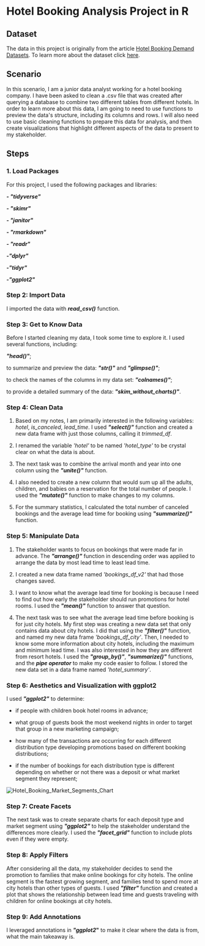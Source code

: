 # **Hotel Booking Analysis Project in R**

## **Dataset**
The data in this project is originally from the article [Hotel Booking Demand Datasets](https://www.sciencedirect.com/science/article/pii/S2352340918315191). To learn more about the dataset click [here](https://www.kaggle.com/jessemostipak/hotel-booking-demand).

## **Scenario**

In this scenario, I am a junior data analyst working for a hotel booking company. I have been asked to clean a .csv file that was created after querying a database to combine two different tables from different hotels. In order to learn more about this data, I am going to need to use functions to preview the data's structure, including its columns and rows. I will also need to use basic cleaning functions to prepare this data for analysis, and then create visualizations that highlight different aspects of the data to present to my stakeholder.

## **Steps**

### **1. Load Packages**

For this project, I used the following packages and libraries:

**_- "tidyverse"_**

**_- "skimr"_**

**_- "janitor"_**

**_- "rmarkdown"_**

**_- "readr"_**

**_-"dplyr"_**

**_-"tidyr"_**

**_-"ggplot2"_**

### **Step 2: Import Data**

I imported the data with **_read_csv()_** function.

### Step 3: Get to Know Data

Before I started cleaning my data, I took some time to explore it. I used several functions, including:

**_"head()"_**; 

to summarize and preview the data: **_"str()"_** and **_"glimpse()"_**;

to check the names of the columns in my data set: **_"colnames()"_**;

to provide a detailed summary of the data: **_"skim_without_charts()"_**.

### Step 4: Clean Data

1) Based on my notes, I am primarily interested in the following variables: *hotel*, *is_canceled*, *lead_time*. I used **_"select()"_** function and created a new data frame with just those columns, calling it _trimmed_df_.

2) I renamed the variable *'hotel'* to be named *'hotel_type'* to be crystal clear on what the data is about.

3) The next task was to combine the arrival month and year into one column using the **_"unite()"_** function.

4) I also needed to create a new column that would sum up all the adults, children, and babies on a reservation for the total number of people. I used the **_"mutate()"_** function to make changes to my columns.

5) For the summary statistics, I calculated the total number of canceled bookings and the average lead time for booking using **_"summarize()"_** function.

### Step 5: Manipulate Data

1) The stakeholder wants to focus on bookings that were made far in advance. The **_"arrange()"_** function in descending order was applied to arrange the data by most lead time to least lead time.

2) I created a new data frame named *'bookings_df_v2'* that had those changes saved.

3) I want to know what the average lead time for booking is because I need to find out how early the stakeholder should run promotions for hotel rooms. I used the **_"mean()"_** function to answer that question.

4) The next task was to see what the average lead time before booking is for just city hotels. My first step was creating a new data set that only contains data about city hotels. I did that using the **_"filter()"_** function, and named my new data frame *'bookings_df_city'*. Then, I needed to know some more information about city hotels, including the maximum and minimum lead time. I was also interested in how they are different from resort hotels. I used the **_"group_by()"_**, **_"summarize()"_** functions, and the **_pipe operator_** to make my code easier to follow. I stored the new data set in a data frame named *'hotel_summary'*.

### Step 6: Aesthetics and Visualization with ggplot2

I used **_"ggplot2"_** to determine:

- if people with children book hotel rooms in advance;
  
- what group of guests book the most weekend nights in order to target that group in a new marketing campaign;
  
- how many of the transactions are occurring for each different distribution type developing promotions based on different booking distributions;
  
- if the number of bookings for each distribution type is different depending on whether or not there was a deposit or what market segment they represent;

![Hotel_Booking_Market_Segments_Chart](https://github.com/user-attachments/assets/e830a562-5de0-486c-8140-38eb54157b7d)

  
### Step 7: Create Facets

The next task was to create separate charts for each deposit type and market segment using **_"ggplot2"_** to help the stakeholder understand the differences more clearly. I used the **_"facet_grid"_** function to include plots even if they were empty.

### Step 8: Apply Filters

After considering all the data, my stakeholder decides to send the promotion to families that make online bookings for city hotels. The online segment is the fastest growing segment, and families tend to spend more at city hotels than other types of guests. I used **_"filter"_** function and created a plot that shows the relationship between lead time and guests traveling with children for online bookings at city hotels.

### Step 9: Add Annotations

I leveraged annotations in **_"ggplot2_"** to make it clear where the data is from, what the main takeaway is.


























